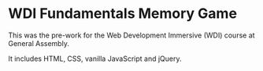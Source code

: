 # WDI Fundamentals Memory Game

This was the pre-work for the Web Development Immersive (WDI) course at General Assembly.

It includes HTML, CSS, vanilla JavaScript and jQuery.
